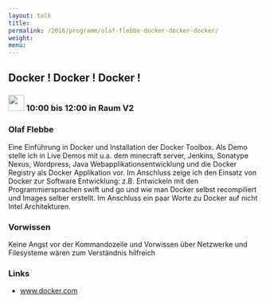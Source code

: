 ```yaml
---
layout: talk
title:
permalink: /2016/programm/olaf-flebbe-docker-docker-docker/
weight:
menu:
---
```

## Docker ! Docker ! Docker !

### <img height = "32" src="../../../images/talk.svg"> 10:00 bis 12:00 in Raum V2

### Olaf Flebbe

Eine Einführung in Docker und Installation der Docker Toolbox. Als Demo stelle ich in Live Demos mit u.a. dem minecraft server, Jenkins, Sonatype Nexus, Wordpress, Java Webapplikationsentwicklung und die Docker Registry als Docker Applikation vor. Im Anschluss zeige ich den Einsatz von Docker zur Software Entwicklung:  z.B. Entwickeln mit den Programmiersprachen swift und go und wie man Docker selbst recompiliert und Images selber erstellt.  Im Anschluss ein paar Worte zu Docker auf nicht Intel Architekturen.

### Vorwissen

Keine Angst vor der Kommandozeile und Vorwissen über Netzwerke und Filesysteme wären zum Verständnis hilfreich

### Links

- <a href="http://www.docker.com" target="_blank">www.docker.com</a>
